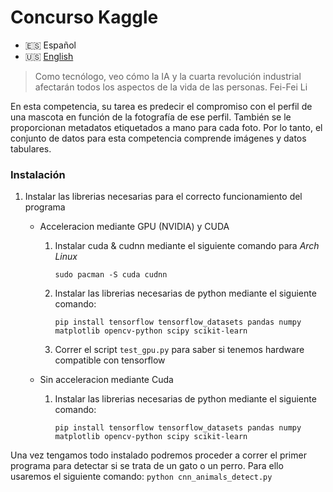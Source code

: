 # Concurso Kaggle
- 🇪🇸 Español
- 🇺🇸 [English](https://github.com/Fernando2706/Pawpularity-Contest/blob/main/README.md)

> Como tecnólogo, veo cómo la IA y la cuarta revolución industrial afectarán todos los aspectos de la vida de las personas.      Fei-Fei Li

En esta competencia, su tarea es predecir el compromiso con el perfil de una mascota en función de la fotografía de ese perfil. También se le proporcionan metadatos etiquetados a mano para cada foto. Por lo tanto, el conjunto de datos para esta competencia comprende imágenes y datos tabulares.

### Instalación
1. Instalar las librerias necesarias para el correcto funcionamiento del programa

    - Acceleracion mediante GPU (NVIDIA) y CUDA
        1. Instalar cuda & cudnn mediante el siguiente comando para *Arch Linux*

            ``` sudo pacman -S cuda cudnn ```
        
        2. Instalar las librerias necesarias de python mediante el siguiente comando:

            ```pip install tensorflow tensorflow_datasets pandas numpy matplotlib opencv-python scipy scikit-learn ```

        3. Correr el script `test_gpu.py` para saber si tenemos hardware compatible con tensorflow
    
    - Sin acceleracion mediante Cuda
         1. Instalar las librerias necesarias de python mediante el siguiente comando:

            ```pip install tensorflow tensorflow_datasets pandas numpy matplotlib opencv-python scipy scikit-learn ```

Una vez tengamos todo instalado podremos proceder a correr el primer programa para detectar si se trata de un gato o un perro. Para ello usaremos el siguiente comando:
    ```python cnn_animals_detect.py```
